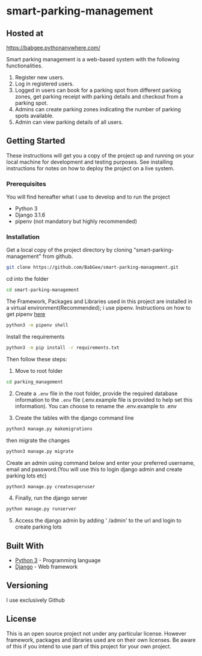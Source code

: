 # smart-parking-management

## Hosted at 

https://babgee.pythonanywhere.com/

Smart parking management is a web-based system with the following functionalities.
1. Register new users.
2. Log in registered users.
3. Logged in users can book for a parking spot from different parking zones, get parking receipt with parking details and checkout from a parking spot.
4. Admins can create parking zones indicating the number of parking spots available.
5. Admin can view parking details of all users.


## Getting Started

These instructions will get you a copy of the project up and running on your local machine for development and testing purposes. See installing instructions for notes on how to deploy the project on a live system.

### Prerequisites
You will find hereafter what I use to develop and to run the project
* Python 3
* Django 3.1.6
* pipenv (not mandatory but highly recommended)


### Installation

Get a local copy of the project directory by cloning "smart-parking-management" from github.

```bash
git clone https://github.com/BabGee/smart-parking-management.git
```

cd into the folder

```bash
cd smart-parking-management
```

The Framework, Packages and Libraries used in this project are installed in a virtual environment(Recommended); i use pipenv. Instructions on how to get pipenv [here](https://pypi.org/project/pipenv/)

```bash
python3 -m pipenv shell
```

Install the requirements

```bash
python3 -m pip install -r requirements.txt
```

Then follow these steps:
1. Move to root folder 

```bash
cd parking_management
```
2. Create a `.env` file in the root folder, provide the required database information  to the `.env` file (.env.example file is provided to help set this information). You can choose to rename the .env.example to .env

3. Create the tables with the django command line

```bash
python3 manage.py makemigrations
```
then migrate the changes
 
```bash
python3 manage.py migrate
```

Create an admin using command below and enter your preferred username, email and password.(You will use this to login django admin and create parking lots etc)
 
```bash
python3 manage.py createsuperuser
```


4. Finally, run the django server

```bash
python manage.py runserver
```

5. Access the django admin by adding ' /admin' to the url and login to create parking lots



## Built With

* [Python 3](https://www.python.org/downloads/) - Programming language
* [Django](https://www.djangoproject.com/) - Web framework 


## Versioning
I use exclusively Github

## License

This is an open source project not under any particular license.
However framework, packages and libraries used are on their own licenses. Be aware of this if you intend to use part of this project for your own project.